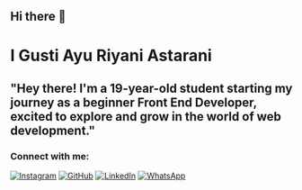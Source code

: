 ## Hi there 👋

# I Gusti Ayu Riyani Astarani

"Hey there! I'm a 19-year-old student starting my journey as a beginner Front End Developer, excited to explore and grow in the world of web development."
---

### Connect with me:

[![Instagram](https://img.shields.io/badge/-Instagram-E4405F?style=for-the-badge&logo=instagram&logoColor=white)](https://www.instagram.com/gekkaanii?igsh=MThiejFqN254bjVhMw== )
[![GitHub](https://img.shields.io/badge/-GitHub-181717?style=for-the-badge&logo=github&logoColor=white)](https://github.com/riyaniastarani6767)
[![LinkedIn](https://img.shields.io/badge/-LinkedIn-0077B5?style=for-the-badge&logo=linkedin&logoColor=white)](https://www.linkedin.com/in/riyaniastarani?utm_source=share&utm_campaign=share_via&utm_content=profile&utm_medium=android_app)
[![WhatsApp](https://img.shields.io/badge/-WhatsApp-25D366?style=for-the-badge&logo=whatsapp&logoColor=white)](https://wa.me/6285959727446)
